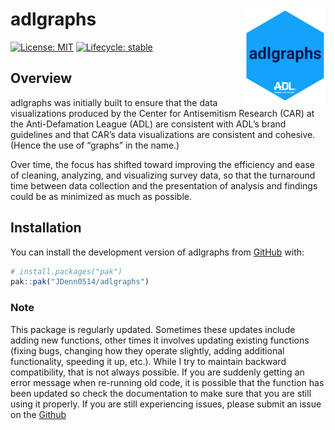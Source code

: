 
# adlgraphs <a href="https://jdenn0514.github.io/adlgraphs/"><img src="man/figures/logo.png" align="right" height="150" alt="adlgraphs website" /></a>

<!-- badges: start -->

[![License:
MIT](https://img.shields.io/badge/License-MIT-yellow.svg)](https://opensource.org/license/mit/)
[![Lifecycle:
stable](https://img.shields.io/badge/lifecycle-stable-brightgreen.svg)](https://lifecycle.r-lib.org/articles/stages.html#stable)
<!-- badges: end -->

## Overview

adlgraphs was initially built to ensure that the data visualizations
produced by the Center for Antisemitism Research (CAR) at the
Anti-Defamation League (ADL) are consistent with ADL’s brand guidelines
and that CAR’s data visualizations are consistent and cohesive. (Hence
the use of “graphs” in the name.)

Over time, the focus has shifted toward improving the efficiency and
ease of cleaning, analyzing, and visualizing survey data, so that the
turnaround time between data collection and the presentation of analysis
and findings could be as minimized as much as possible.

## Installation

You can install the development version of adlgraphs from
[GitHub](https://github.com/JDenn0514/adlgraphs) with:

``` r
# install.packages("pak")
pak::pak("JDenn0514/adlgraphs")
```

### Note

This package is regularly updated. Sometimes these updates include
adding new functions, other times it involves updating existing
functions (fixing bugs, changing how they operate slightly, adding
additional functionality, speeding it up, etc.). While I try to maintain
backward compatibility, that is not always possible. If you are suddenly
getting an error message when re-running old code, it is possible that
the function has been updated so check the documentation to make sure
that you are still using it properly. If you are still experiencing
issues, please submit an issue on the
[Github](https://github.com/JDenn0514/adlgraphs/issues)
